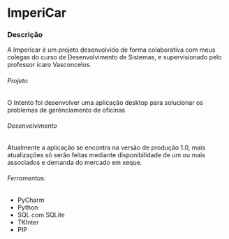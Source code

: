 # ImperiCar
### Descrição
A Impericar é um projeto desenvolvido de forma colaborativa com meus colegas do curso de Desenvolvimento
de Sistemas, e supervisionado pelo professor ícaro Vasconcelos.
###### Projeto
O Intento foi desenvolver uma aplicação desktop para solucionar os problemas de gerênciamento 
de oficinas
###### Desenvolvimento
Atualmente a aplicação se encontra na versão de produção 1.0, mais atualizações só serão feitas mediante disponibilidade de
um ou mais associados e demanda do mercado em xeque.

###### Ferramentas:
* PyCharm
* Python 
* SQL com SQLite
* TKInter
* PIP
